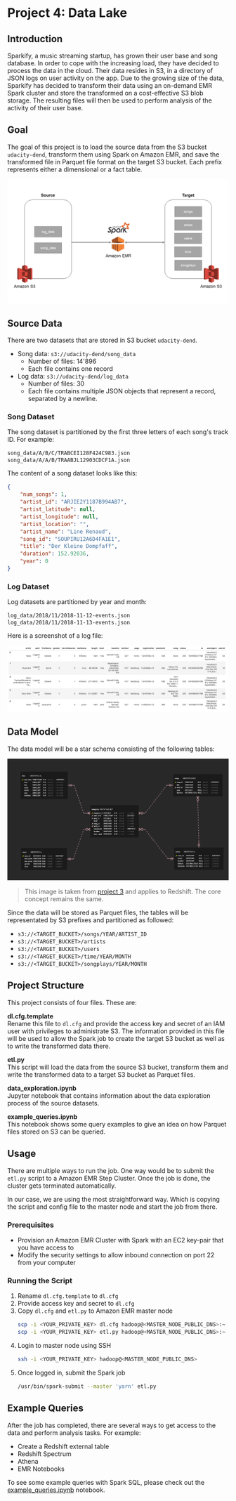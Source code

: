 # Project 4: Data Lake

## Introduction

Sparkify, a music streaming startup, has grown their user base and song database. In order to cope with the increasing load, they have decided to process the data in the cloud. Their data resides in S3, in a directory of JSON logs on user activity on the app. Due to the growing size of the data, Sparkify has decided to transform their data using an on-demand EMR Spark cluster and store the transformed on a cost-effective S3 blob storage. The resulting files will then be used to perform analysis of the activity of their user base.

## Goal

The goal of this project is to load the source data from the S3 bucket `udacity-dend`, transform them using Spark on Amazon EMR, and save the transformed file in Parquet file format on the target S3 bucket. Each prefix represents either a dimensional or a fact table.

![Log Dataset](images/project_overview.png)

## Source Data

There are two datasets that are stored in S3 bucket `udacity-dend`.

- Song data: `s3://udacity-dend/song_data`
    - Number of files: 14'896
    - Each file contains one record
- Log data: `s3://udacity-dend/log_data`
    - Number of files: 30
    - Each file contains multiple JSON objects that represent a record, separated by a newline.

### Song Dataset

The song dataset is partitioned by the first three letters of each song's track ID. For example:

```
song_data/A/B/C/TRABCEI128F424C983.json
song_data/A/A/B/TRAABJL12903CDCF1A.json
```

The content of a song dataset looks like this:

```json
{
    "num_songs": 1,
    "artist_id": "ARJIE2Y1187B994AB7",
    "artist_latitude": null,
    "artist_longitude": null,
    "artist_location": "",
    "artist_name": "Line Renaud",
    "song_id": "SOUPIRU12A6D4FA1E1",
    "title": "Der Kleine Dompfaff",
    "duration": 152.92036,
    "year": 0
}
```

### Log Dataset

Log datasets are partitioned by year and month:

```
log_data/2018/11/2018-11-12-events.json
log_data/2018/11/2018-11-13-events.json
```

Here is a screenshot of a log file:

![Log Dataset](images/source_log_data.png)

## Data Model

The data model will be a star schema consisting of the following tables:

![Star Schema](images/erd_star_schema.png)
> This image is taken from [project 3](https://github.com/egarat/dend-data-warehouse) and applies to Redshift. The core concept remains the same.

Since the data will be stored as Parquet files, the tables will be representated by S3 prefixes and partitioned as followed:

- `s3://<TARGET_BUCKET>/songs/YEAR/ARTIST_ID`
- `s3://<TARGET_BUCKET>/artists`
- `s3://<TARGET_BUCKET>/users`
- `s3://<TARGET_BUCKET>/time/YEAR/MONTH`
- `s3://<TARGET_BUCKET>/songplays/YEAR/MONTH`

## Project Structure

This project consists of four files. These are:

**dl.cfg.template**
<br>
Rename this file to `dl.cfg` and provide the access key and secret of an IAM user with privileges to administrate S3. The information provided in this file will be used to allow the Spark job to create the target S3 bucket as well as to write the transformed data there.

**etl.py**
<br>
This script will load the data from the source S3 bucket, transform them and write the transformed data to a target S3 bucket as Parquet files.

**data_exploration.ipynb**
<br>
Jupyter notebook that contains information about the data exploration process of the source datasets.

**example_queries.ipynb**
<br>
This notebook shows some query examples to give an idea on how Parquet files stored on S3 can be queried.

## Usage

There are multiple ways to run the job. One way would be to submit the `etl.py` script to a Amazon EMR Step Cluster. Once the job is done, the cluster gets terminated automatically.

In our case, we are using the most straightforward way. Which is copying the script and config file to the master node and start the job from there.

### Prerequisites

- Provision an Amazon EMR Cluster with Spark with an EC2 key-pair that you have access to
- Modify the security settings to allow inbound connection on port 22 from your computer

### Running the Script

1. Rename `dl.cfg.template` to `dl.cfg`
1. Provide access key and secret to `dl.cfg`
1. Copy `dl.cfg` and `etl.py` to Amazon EMR master node
    ```bash
    scp -i <YOUR_PRIVATE_KEY> dl.cfg hadoop@<MASTER_NODE_PUBLIC_DNS>:~
    scp -i <YOUR_PRIVATE_KEY> etl.py hadoop@<MASTER_NODE_PUBLIC_DNS>:~
    ```
1. Login to master node using SSH
    ```bash
    ssh -i <YOUR_PRIVATE_KEY> hadoop@<MASTER_NODE_PUBLIC_DNS>
    ```
1. Once logged in, submit the Spark job
    ```bash
    /usr/bin/spark-submit --master 'yarn' etl.py
    ```

## Example Queries

After the job has completed, there are several ways to get access to the data and perform analysis tasks. For example:

- Create a Redshift external table
- Redshift Spectrum
- Athena
- EMR Notebooks

To see some example queries with Spark SQL, please check out the [example_queries.ipynb](example_queries.ipynb) notebook.
